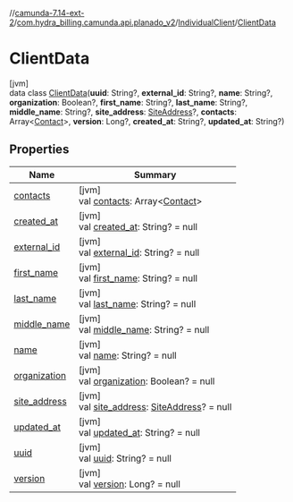 //[camunda-7.14-ext-2](../../../../index.md)/[com.hydra_billing.camunda.api.planado_v2](../../index.md)/[IndividualClient](../index.md)/[ClientData](index.md)

# ClientData

[jvm]\
data class [ClientData](index.md)(**uuid**: String?, **external_id**: String?, **name**: String?, **organization**: Boolean?, **first_name**: String?, **last_name**: String?, **middle_name**: String?, **site_address**: [SiteAddress](../../../com.hydra_billing.camunda.api.planado_v2.common_types/-site-address/index.md)?, **contacts**: Array<[Contact](../../../com.hydra_billing.camunda.api.planado_v2.common_types/-contact/index.md)>, **version**: Long?, **created_at**: String?, **updated_at**: String?)

## Properties

| Name | Summary |
|---|---|
| [contacts](contacts.md) | [jvm]<br>val [contacts](contacts.md): Array<[Contact](../../../com.hydra_billing.camunda.api.planado_v2.common_types/-contact/index.md)> |
| [created_at](created_at.md) | [jvm]<br>val [created_at](created_at.md): String? = null |
| [external_id](external_id.md) | [jvm]<br>val [external_id](external_id.md): String? = null |
| [first_name](first_name.md) | [jvm]<br>val [first_name](first_name.md): String? = null |
| [last_name](last_name.md) | [jvm]<br>val [last_name](last_name.md): String? = null |
| [middle_name](middle_name.md) | [jvm]<br>val [middle_name](middle_name.md): String? = null |
| [name](name.md) | [jvm]<br>val [name](name.md): String? = null |
| [organization](organization.md) | [jvm]<br>val [organization](organization.md): Boolean? = null |
| [site_address](site_address.md) | [jvm]<br>val [site_address](site_address.md): [SiteAddress](../../../com.hydra_billing.camunda.api.planado_v2.common_types/-site-address/index.md)? = null |
| [updated_at](updated_at.md) | [jvm]<br>val [updated_at](updated_at.md): String? = null |
| [uuid](uuid.md) | [jvm]<br>val [uuid](uuid.md): String? = null |
| [version](version.md) | [jvm]<br>val [version](version.md): Long? = null |
